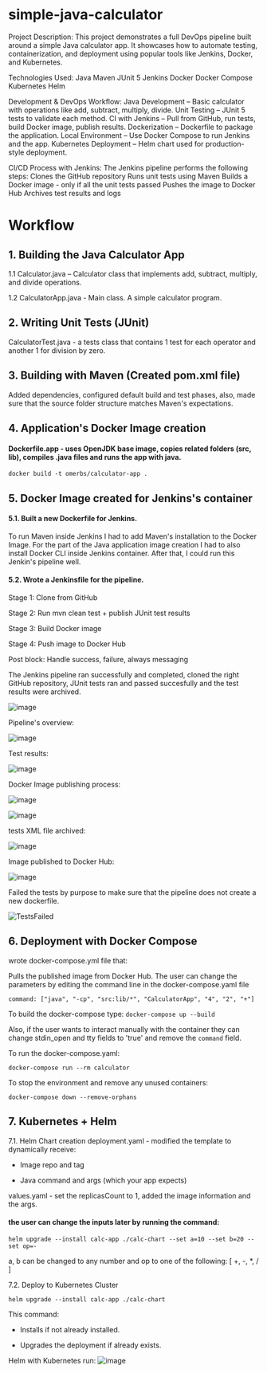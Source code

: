 # simple-java-calculator
Project Description:
This project demonstrates a full DevOps pipeline built around a simple Java calculator app. It showcases how to automate testing, containerization, and deployment using popular tools like Jenkins, Docker, and Kubernetes.

Technologies Used:
Java
Maven
JUnit 5
Jenkins
Docker
Docker Compose
Kubernetes
Helm

Development & DevOps Workflow:
Java Development – Basic calculator with operations like add, subtract, multiply, divide.
Unit Testing – JUnit 5 tests to validate each method.
CI with Jenkins – Pull from GitHub, run tests, build Docker image, publish results.
Dockerization – Dockerfile to package the application.
Local Environment – Use Docker Compose to run Jenkins and the app.
Kubernetes Deployment – Helm chart used for production-style deployment.

CI/CD Process with Jenkins:
The Jenkins pipeline performs the following steps:
Clones the GitHub repository
Runs unit tests using Maven
Builds a Docker image - only if all the unit tests passed
Pushes the image to Docker Hub
Archives test results and logs

# Workflow

## 1. Building the Java Calculator App

1.1 Calculator.java – Calculator class that implements add, subtract, multiply, and divide operations.

1.2 CalculatorApp.java - Main class. A simple calculator program.

## 2. Writing Unit Tests (JUnit)
CalculatorTest.java - a tests class that contains 1 test for each operator and another 1 for division by zero.

## 3. Building with Maven (Created pom.xml file)
Added dependencies, configured default build and test phases, also, made sure that the source folder structure matches Maven's expectations.

## 4. Application's Docker Image creation
#### Dockerfile.app - uses OpenJDK base image, copies related folders (src, lib), compiles .java files and runs the app with java.
```docker build -t omerbs/calculator-app .```


## 5. Docker Image created for Jenkins's container
#### 5.1. Built a new Dockerfile for Jenkins.
To run Maven inside Jenkins I had to add Maven's installation to the Docker Image.
For the part of the Java application image creation I had to also install Docker CLI inside Jenkins container.
After that, I could run this Jenkin's pipeline well.

#### 5.2. Wrote a Jenkinsfile for the pipeline.
Stage 1: Clone from GitHub

Stage 2: Run mvn clean test + publish JUnit test results

Stage 3: Build Docker image

Stage 4: Push image to Docker Hub

Post block: Handle success, failure, always messaging

The Jenkins pipeline ran successfully and completed, cloned the right GitHub repository, JUnit tests ran and passed succesfully and the test results were archived.

![image](https://github.com/user-attachments/assets/0ce72f57-17c1-4e36-884e-e71967c80509)

Pipeline's overview:

![image](https://github.com/user-attachments/assets/6545c06a-b971-4eb2-8a44-7b366f5c9a0e)

Test results:

![image](https://github.com/user-attachments/assets/fcb9582b-4de8-4d55-b6a9-494d51505111)

Docker Image publishing process:

![image](https://github.com/user-attachments/assets/66f407e6-0e5a-4f07-915c-66be52e1d2d6)

![image](https://github.com/user-attachments/assets/e20b338b-25cb-4324-b33f-ccd5a7441df4)

tests XML file archived:

![image](https://github.com/user-attachments/assets/511c52da-2dd0-4072-ac08-a20037e058d4)

Image published to Docker Hub:

![image](https://github.com/user-attachments/assets/37b2fddf-a6d8-4739-8476-6d6bec4a1029)

Failed the tests by purpose to make sure that the pipeline does not create a new dockerfile.

![TestsFailed](https://github.com/user-attachments/assets/9523ec40-0806-430f-a4c1-8ae5edd09872)



## 6. Deployment with Docker Compose

wrote docker-compose.yml file that:
 
Pulls the published image from Docker Hub.
The user can change the parameters by editing the command line in the docker-compose.yaml file

```command: ["java", "-cp", "src:lib/*", "CalculatorApp", "4", "2", "+"]```

To build the docker-compose type: ```docker-compose up --build``` 

Also, if the user wants to interact manually with the container they can change stdin_open and tty fields to 'true' and remove the ```command``` field.

To run the docker-compose.yaml:

```docker-compose run --rm calculator```

To stop the environment and remove any unused containers:

```docker-compose down --remove-orphans```

## 7. Kubernetes + Helm
7.1. Helm Chart creation
deployment.yaml - modified the template to dynamically receive:

- Image repo and tag

- Java command and args (which your app expects)

values.yaml - set the replicasCount to 1, added the image information and the args.

#### the user can change the inputs later by running the command:

```helm upgrade --install calc-app ./calc-chart --set a=10 --set b=20 --set op=-```

a, b can be changed to any number and op to one of the following: [ +, -, *, / ]


7.2. Deploy to Kubernetes Cluster

```helm upgrade --install calc-app ./calc-chart```


This command:

- Installs if not already installed.

- Upgrades the deployment if already exists.


Helm with Kubernetes run:
![image](https://github.com/user-attachments/assets/d59c01ec-5da7-4e7c-9142-6d6c33ad3abf)















